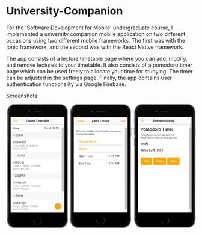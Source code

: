 # University-Companion

For the 'Software Development for Mobile' undergraduate course, I implemented a university companion mobile application on two different occasions using two different mobile frameworks. The first was with the Ionic framework, and the second was with the React Native framework.

The app consists of a lecture timetable page where you can add, modify, and remove lectures to your timetable. It also consists of a pomodoro timer page which can be used freely to allocate your time for studying. The timer can be adjusted in the settings page. Finally, the app contains user authentication functionality via Google Firebase.

Screenshots:

![Screenshot](screenshots_collated.png)

